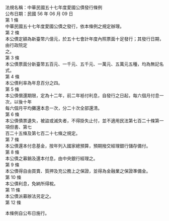 法規名稱：中華民國五十七年度愛國公債發行條例  
公布日期：民國 56 年 06 月 09 日  
第 1 條  
中華民國五十七年度愛國公債之發行，依本條例之規定辦理。  
第 2 條  
本公債定額為新臺幣六億元，於五十七會計年度內照票面十足發行；其發行日期，由行政院定  
之。  
第 3 條  
本公債票面分新臺幣五百元、一千元、五千元、一萬元、五萬元五種，均為無記名式。  
第 4 條  
本公債利率為年息百分之四。  
第 5 條  
本公債償還期限，定為十二年，前二年袛付利息，自發行之日起，每六個月付息一次，以後十年  
每六個月平均攤還本息一次，分二十次全部還清。  
第 6 條  
本公債債票遺失，被盜或滅失者，不得掛失止付，並不適用民法第七百二十條第一項但書、第七  
百二十五條及第七百二十七條之規定。  
第 7 條  
本公債還本付息基金，按年列入國家總預算，預期撥交經理銀行儲存備付。  
第 8 條  
本公債之募銷及還本付息，由中央銀行經理之。  
第 9 條  
本公債得自由買賣、質押及充公務上之保證，並得為金融業之保證準備金。  
第 10 條  
本公債利息，免納所得稅。  
第 11 條  
本公債派募辦法另定之。  
第 12 條  


本條例自公布日施行。  


